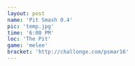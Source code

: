 ```yaml
---
layout: post
name: 'Pit Smash 0.4'
pic: 'temp.jpg'
time: '6:00 PM'
loc: 'The Pit'
game: 'melee'
bracket: 'http://challonge.com/psmar16'
---
```

